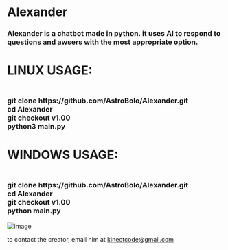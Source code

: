 # Alexander
<h3>Alexander is a chatbot made in python. it uses AI to respond to questions and awsers with the most appropriate option.</h3>

<h1>LINUX USAGE:</h1>
<h3><br>git clone https://github.com/AstroBolo/Alexander.git
<br>cd Alexander
<br>git checkout v1.00 
<br>python3 main.py</h3>

<h1>WINDOWS USAGE:</h1>
<h3><br>git clone https://github.com/AstroBolo/Alexander.git
<br>cd Alexander
<br>git checkout v1.00
<br>python main.py</h3>

![image](https://user-images.githubusercontent.com/73861354/128773122-d5a609be-4534-48d9-9ccc-f8b5d0217e73.png)

to contact the creator, email him at kinectcode@gmail.com
